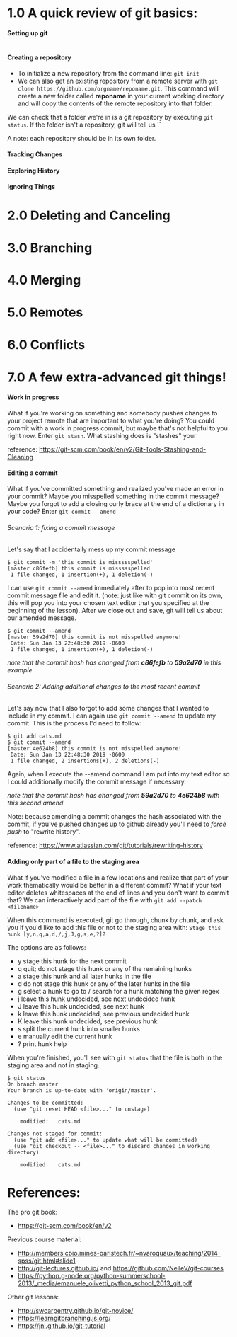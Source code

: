 # 1.0 A quick review of git basics:

#### Setting up git

```

```

#### Creating a repository

* To initialize a new repository from the command line: `git init`
* We can also get an existing repository from a remote server with `git clone https://github.com/orgname/reponame.git`. This command will create a new folder called **reponame** in your current working directory and will copy the contents of the remote repository into that folder.

We can check that a folder we're in is a git repository by executing `git status`. If the folder isn't a repository, git will tell us ``

A note: each repository should be in its own folder.

#### Tracking Changes

#### Exploring History

#### Ignoring Things

# 2.0 Deleting and Canceling

# 3.0 Branching

# 4.0 Merging

# 5.0 Remotes

# 6.0 Conflicts  


# 7.0 A few extra-advanced git things!

#### Work in progress

What if you're working on something and somebody pushes changes to your project remote that are important to what you're doing? You could commit with a work in progress commit, but maybe that's not helpful to you right now. Enter `git stash`. What stashing does is "stashes" your


reference: https://git-scm.com/book/en/v2/Git-Tools-Stashing-and-Cleaning

#### Editing a commit

What if you've committed something and realized you've made an error in your commit? Maybe you misspelled something in the commit message? Maybe you forgot to add a closing curly brace at the end of a dictionary in your code? Enter `git commit --amend`

######  Scenario 1: fixing a commit message

Let's say that I accidentally mess up my commit message
```
$ git commit -m 'this commit is missssspelled'
[master c86fefb] this commit is missssspelled
 1 file changed, 1 insertion(+), 1 deletion(-)
```
I can use `git commit --amend` immediately after to pop into most recent commit message file and edit it. (note: just like with git commit on its own, this will pop you into your chosen text editor that you specified at the beginning of the lesson). After we close out and save, git will tell us about our amended message.
```
$ git commit --amend
[master 59a2d70] this commit is not misspelled anymore!
 Date: Sun Jan 13 22:48:30 2019 -0600
 1 file changed, 1 insertion(+), 1 deletion(-)
```
*note that the commit hash has changed from **c86fefb** to **59a2d70** in this example*

######  Scenario 2: Adding additional changes to the most recent commit

Let's say now that I also forgot to add some changes that I wanted to include in my commit. I can again use `git commit --amend` to update my commit. This is the process I'd need to follow:
```
$ git add cats.md
$ git commit --amend
[master 4e624b8] this commit is not misspelled anymore!
 Date: Sun Jan 13 22:48:30 2019 -0600
 1 file changed, 2 insertions(+), 2 deletions(-)
```

Again, when I execute the --amend command I am put into my text editor so I could additionally modify the commit message if necessary.

*note that the commit hash has changed from **59a2d70** to **4e624b8** with this second amend*

Note: because amending a commit changes the hash associated with the commit, if you've pushed changes up to github already you'll need to *force push* to "rewrite history".

reference: https://www.atlassian.com/git/tutorials/rewriting-history

#### Adding only part of a file to the staging area

What if you've modified a file in a few locations and realize that part of your work thematically would be better in a different commit? What if your text editor deletes whitespaces at the end of lines and you don't want to commit that? We can interactively add part of the file with `git add --patch <filename>`

When this command is executed, git go through, chunk by chunk, and ask you if you'd like to add this file or not to the staging area with:
`Stage this hunk [y,n,q,a,d,/,j,J,g,s,e,?]?`

The options are as follows:
* y stage this hunk for the next commit
* q quit; do not stage this hunk or any of the remaining hunks
* a stage this hunk and all later hunks in the file
* d do not stage this hunk or any of the later hunks in the file
* g select a hunk to go to
/ search for a hunk matching the given regex
* j leave this hunk undecided, see next undecided hunk
* J leave this hunk undecided, see next hunk
* k leave this hunk undecided, see previous undecided hunk
* K leave this hunk undecided, see previous hunk
* s split the current hunk into smaller hunks
* e manually edit the current hunk
* ? print hunk help

When you're finished, you'll see with `git status` that the file is both in the staging area and not in staging.

```
$ git status
On branch master
Your branch is up-to-date with 'origin/master'.

Changes to be committed:
  (use "git reset HEAD <file>..." to unstage)

	modified:   cats.md

Changes not staged for commit:
  (use "git add <file>..." to update what will be committed)
  (use "git checkout -- <file>..." to discard changes in working directory)

	modified:   cats.md
```

# References:

The pro git book:
* https://git-scm.com/book/en/v2

Previous course material:
* http://members.cbio.mines-paristech.fr/~nvaroquaux/teaching/2014-spss/git.html#slide1
* http://git-lectures.github.io/ and https://github.com/NelleV/git-courses
* https://python.g-node.org/python-summerschool-2013/_media/emanuele_olivetti_python_school_2013_git.pdf

Other git lessons:
* http://swcarpentry.github.io/git-novice/
* https://learngitbranching.js.org/
* https://jni.github.io/git-tutorial
